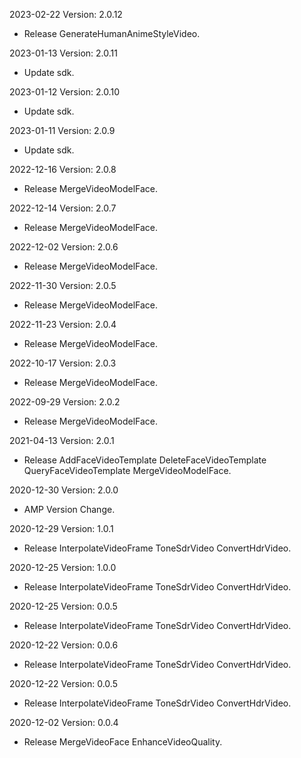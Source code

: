 2023-02-22 Version: 2.0.12
- Release GenerateHumanAnimeStyleVideo.

2023-01-13 Version: 2.0.11
- Update sdk.

2023-01-12 Version: 2.0.10
- Update sdk.

2023-01-11 Version: 2.0.9
- Update sdk.

2022-12-16 Version: 2.0.8
- Release MergeVideoModelFace.

2022-12-14 Version: 2.0.7
- Release MergeVideoModelFace.

2022-12-02 Version: 2.0.6
- Release MergeVideoModelFace.

2022-11-30 Version: 2.0.5
- Release MergeVideoModelFace.

2022-11-23 Version: 2.0.4
- Release MergeVideoModelFace.

2022-10-17 Version: 2.0.3
- Release MergeVideoModelFace.

2022-09-29 Version: 2.0.2
- Release MergeVideoModelFace.

2021-04-13 Version: 2.0.1
- Release AddFaceVideoTemplate DeleteFaceVideoTemplate QueryFaceVideoTemplate MergeVideoModelFace.

2020-12-30 Version: 2.0.0
- AMP Version Change.

2020-12-29 Version: 1.0.1
- Release InterpolateVideoFrame ToneSdrVideo ConvertHdrVideo.

2020-12-25 Version: 1.0.0
- Release InterpolateVideoFrame ToneSdrVideo ConvertHdrVideo.

2020-12-25 Version: 0.0.5
- Release InterpolateVideoFrame ToneSdrVideo ConvertHdrVideo.

2020-12-22 Version: 0.0.6
- Release InterpolateVideoFrame ToneSdrVideo ConvertHdrVideo.

2020-12-22 Version: 0.0.5
- Release InterpolateVideoFrame ToneSdrVideo ConvertHdrVideo.

2020-12-02 Version: 0.0.4
- Release MergeVideoFace EnhanceVideoQuality.

